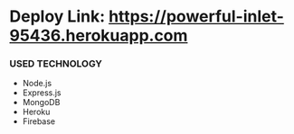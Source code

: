 # Deploy Link: https://powerful-inlet-95436.herokuapp.com

### USED TECHNOLOGY

- Node.js
- Express.js
- MongoDB
- Heroku
- Firebase 







